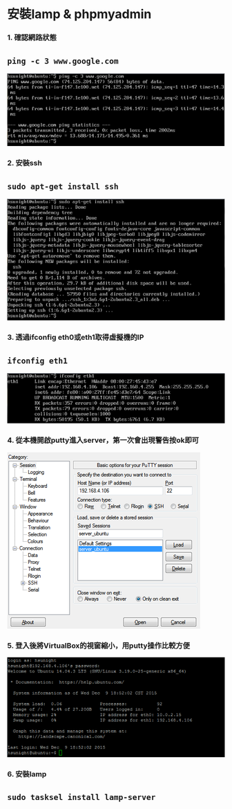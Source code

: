 # **安裝lamp & phpmyadmin**


### 1. 確認網路狀態
## ```ping -c 3 www.google.com```
![](img/p1_1.png)

### 2. 安裝ssh
## ```sudo apt-get install ssh```
![](img/p1_2.png)

### 3. 透過ifconfig eth0或eth1取得虛擬機的IP

## ```ifconfig eth1```
![](img/p1_3.png)

### 4. 從本機開啟putty進入server，第一次會出現警告按ok即可
![](img/p1_4.png)

### 5. 登入後將VirtualBox的視窗縮小，用putty操作比較方便

![](img/p1_5.png)

### 6. 安裝lamp
## ```sudo tasksel install lamp-server```